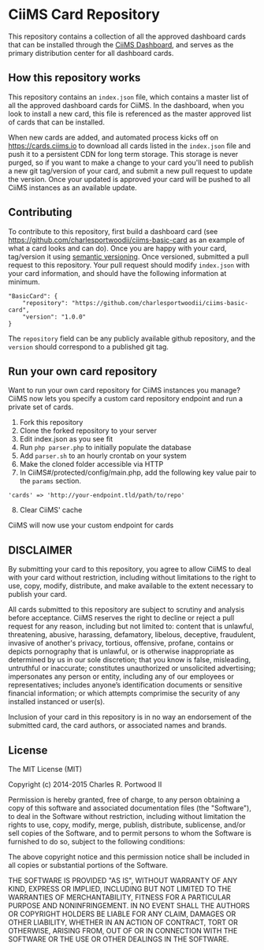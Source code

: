 # CiiMS Card Repository

This repository contains a collection of all the approved dashboard cards that can be installed through the [CiiMS Dashboard](https://github.com/charlesportwoodii/ciims-modules-dashboard), and serves as the primary distribution center for all dashboard cards.

## How this repository works

This repository contains an ```index.json``` file, which contains a master list of all the approved dashboard cards for CiiMS. In the dashboard, when you look to install a new card, this file is referenced as the master approved list of cards that can be installed.

When new cards are added, and automated process kicks off on https://cards.ciims.io to download all cards listed in the ```index.json``` file and push it to a persistent CDN for long term storage. This storage is never purged, so if you want to make a change to your card you'll need to publish a new git tag/version of your card, and submit a new pull request to update the version. Once your updated is approved your card will be pushed to all CiiMS instances as an available update.

## Contributing

To contribute to this repository, first build  a dashboard card (see https://github.com/charlesportwoodii/ciims-basic-card as an example of what a card looks and can do). Once you are happy with your card, tag/version it using [semantic versioning](http://semver.org/). Once versioned, submitted a pull request to this repository. Your pull request should modify ```index.json``` with your card information, and should have the following information at minimum.

```
"BasicCard": {
	"repository": "https://github.com/charlesportwoodii/ciims-basic-card",
	"version": "1.0.0"
}
```

The ```repository``` field can be any publicly available github repository, and the ```version``` should correspond to a published git tag.

## Run your own card repository
Want to run your own card repository for CiiMS instances you manage? CiiMS now lets you specify a custom card repository endpoint and run a private set of cards.

1. Fork this repository
2. Clone the forked repository to your server
3. Edit index.json as you see fit
4. Run ```php parser.php``` to initially populate the database
5. Add ```parser.sh``` to an hourly crontab on your system
6. Make the cloned folder accessible via HTTP
7. In CiiMS#/protected/config/main.php, add the following key value pair to the ```params``` section.
```
'cards' => 'http://your-endpoint.tld/path/to/repo'
```
8. Clear CiiMS' cache

CiiMS will now use your custom endpoint for cards

## DISCLAIMER
By submitting your card to this repository, you agree to allow CiiMS to deal with 
your card without restriction, including without limitations to the right to use, 
copy, modify, distribute, and make available to the extent necessary to publish your card.

All cards submitted to this repository are subject to scrutiny and analysis before acceptance.
CiiMS reserves the right to decline or reject a pull request for any reason, including
but not limited to: content that is unlawful, threatening, abusive, harassing, defamatory, 
libelous, deceptive, fraudulent, invasive of another's privacy, tortious, offensive, profane, 
contains or depicts pornography that is unlawful, or is otherwise inappropriate as determined 
by us in our sole discretion; that you know is false, misleading, untruthful or inaccurate;
constitutes unauthorized or unsolicited advertising; impersonates any person or entity, 
including any of our employees or representatives; includes anyone’s identification documents 
or sensitive financial information; or which attempts comprimise the security of any installed
instanced or user(s).

Inclusion of your card in this repository is in no way an endorsement of the submitted card, the
card authors, or associated names and brands.

## License
The MIT License (MIT)

Copyright (c) 2014-2015 Charles R. Portwood II

Permission is hereby granted, free of charge, to any person obtaining a copy
of this software and associated documentation files (the "Software"), to deal
in the Software without restriction, including without limitation the rights
to use, copy, modify, merge, publish, distribute, sublicense, and/or sell
copies of the Software, and to permit persons to whom the Software is
furnished to do so, subject to the following conditions:

The above copyright notice and this permission notice shall be included in
all copies or substantial portions of the Software.

THE SOFTWARE IS PROVIDED "AS IS", WITHOUT WARRANTY OF ANY KIND, EXPRESS OR
IMPLIED, INCLUDING BUT NOT LIMITED TO THE WARRANTIES OF MERCHANTABILITY,
FITNESS FOR A PARTICULAR PURPOSE AND NONINFRINGEMENT. IN NO EVENT SHALL THE
AUTHORS OR COPYRIGHT HOLDERS BE LIABLE FOR ANY CLAIM, DAMAGES OR OTHER
LIABILITY, WHETHER IN AN ACTION OF CONTRACT, TORT OR OTHERWISE, ARISING FROM,
OUT OF OR IN CONNECTION WITH THE SOFTWARE OR THE USE OR OTHER DEALINGS IN
THE SOFTWARE.
